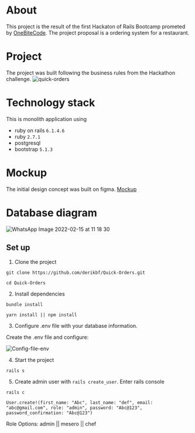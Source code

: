 # About
This project is the result of the first Hackaton of Rails Bootcamp prometed by [OneBiteCode](https://www.onebitcode.com).
The project proposal is a ordering system for a restaurant.

# Project
The project was built following the business rules from the Hackathon challenge.
![quick-orders](https://i.imgur.com/cTwawtl.gif)

# Technology stack
This is monolith application using 
- ruby on rails ``6.1.4.6``
- ruby ``2.7.1``
- postgresql
- bootstrap ``5.1.3``

# Mockup
The initial design concept was built on figma.
[Mockup](https://github.com/derikbf/Quick-Orders/blob/master/app/assets/images//mockup.pdf)

# Database diagram
![WhatsApp Image 2022-02-15 at 11 18 30](https://user-images.githubusercontent.com/15388320/154375251-0ba141d7-419e-4442-93d1-34a445ff7326.jpeg)

## Set up

1. Clone the project
```
git clone https://github.com/derikbf/Quick-Orders.git
```
```
cd Quick-Orders
```
2. Install dependencies
``` 
bundle install
``` 
``` 
yarn install || npm install
``` 

3. Configure .env file with your database information. 
<p> Create the .env file and configure:

![Config-file-env](https://uploaddeimagens.com.br/images/003/738/298/full/env.png)

4. Start the project
```
rails s
```

5. Create admin user with `rails create_user`. 
Enter rails console

```
rails c
```
 
```
User.create!(first_name: "Abc", last_name: "def", email: "abc@gmail.com", role: "admin", password: "Abc@123", password_confirmation: "Abc@123")
```
Role Options:
admin || mesero || chef 

